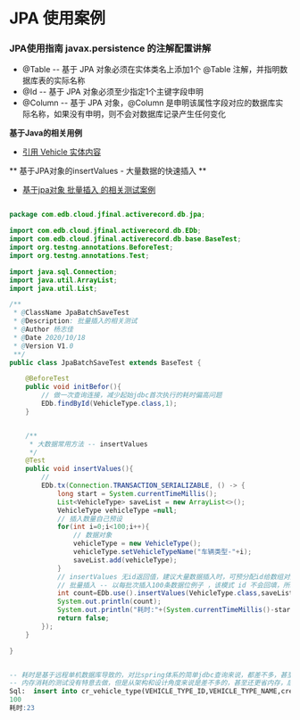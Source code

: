 
# JPA 使用案例

### JPA使用指南 javax.persistence 的注解配置讲解
- @Table -- 基于 JPA 对象必须在实体类名上添加1个 @Table 注解，并指明数据库表的实际名称
- @Id -- 基于 JPA 对象必须至少指定1个主键字段申明
- @Column -- 基于 JPA 对象，@Column 是申明该属性字段对应的数据库实际名称，如果没有申明，则不会对数据库记录产生任何变化

**基于Java的相关用例**

- [引用 Vehicle 实体内容](../../src/test/java/com/edb/cloud/jfinal/activerecord/db/jpa/VehicleType.java)

** 基于JPA对象的insertValues - 大量数据的快速插入 **

- [基于jpa对象 批量插入 的相关测试案例](../../src/test/java/com/edb/cloud/jfinal/activerecord/db/jpa/JpaBatchSaveTest.java)

```java

package com.edb.cloud.jfinal.activerecord.db.jpa;

import com.edb.cloud.jfinal.activerecord.db.EDb;
import com.edb.cloud.jfinal.activerecord.db.base.BaseTest;
import org.testng.annotations.BeforeTest;
import org.testng.annotations.Test;

import java.sql.Connection;
import java.util.ArrayList;
import java.util.List;

/**
 * @ClassName JpaBatchSaveTest
 * @Description: 批量插入的相关测试
 * @Author 杨志佳
 * @Date 2020/10/18
 * @Version V1.0
 **/
public class JpaBatchSaveTest extends BaseTest {

    @BeforeTest
    public void initBefor(){
        // 做一次查询连接，减少起始jdbc首次执行的耗时偏高问题
        EDb.findById(VehicleType.class,1);
    }


    /**
     * 大数据常用方法 -- insertValues
     */
    @Test
    public void insertValues(){
        //
        EDb.tx(Connection.TRANSACTION_SERIALIZABLE, () -> {
            long start = System.currentTimeMillis();
            List<VehicleType> saveList = new ArrayList<>();
            VehicleType vehicleType =null;
            // 插入数量自己预设
            for(int i=0;i<100;i++){
                // 数据对象
                vehicleType = new VehicleType();
                vehicleType.setVehicleTypeName("车辆类型-"+i);
                saveList.add(vehicleType);
            }
            // insertValues 无id返回值，建议大量数据插入时，可预分配id给数组对象
            // 批量插入 -- 以每批次插入100条数据位例子 ，该模式 id 不会回填，所以只返回操作的插入结果
            int count=EDb.use().insertValues(VehicleType.class,saveList,100);
            System.out.println(count);
            System.out.println("耗时:"+(System.currentTimeMillis()-start));
            return false;
        });
    }

}



```

```sql
-- 耗时是基于远程单机数据库导致的，对比spring体系的简单jdbc查询来说，都差不多，甚至在对象返回这块的返回耗时，比spring体系优秀
-- 内存消耗的测试没有特意去做，但是从架构和设计角度来说是差不多的，甚至还更省内存，后期可能会补上
Sql:  insert into cr_vehicle_type(VEHICLE_TYPE_ID,VEHICLE_TYPE_NAME,creator) values(null,'车辆类型-0',null),(null,'车辆类型-1',null),(null,'车辆类型-2',null),(null,'车辆类型-3',null),(null,'车辆类型-4',null),(null,'车辆类型-5',null),(null,'车辆类型-6',null),(null,'车辆类型-7',null),...,(null,'车辆类型-99',null)
100
耗时:23

```
